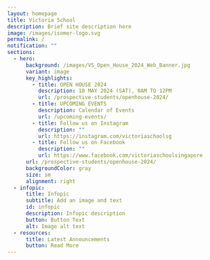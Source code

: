 ```yaml
---
layout: homepage
title: Victoria School
description: Brief site description here
image: /images/isomer-logo.svg
permalink: /
notification: ""
sections:
  - hero:
      background: /images/VS_Open_House_2024_Web_Banner.jpg
      variant: image
      key_highlights:
        - title: OPEN HOUSE 2024
          description: 18 MAY 2024 (SAT), 8AM TO 12PM
          url: /prospective-students/openhouse-2024/
        - title: UPCOMING EVENTS
          description: Calendar of Events
          url: /upcoming-events/
        - title: Follow us on Instagram
          description: ""
          url: https://instagram.com/victoriaschoolsg
        - title: Follow us on Facebook
          description: ""
          url: https://www.facebook.com/victoriaschoolsingapore
      url: /prospective-students/openhouse-2024/
      backgroundColor: gray
      size: sm
      alignment: right
  - infopic:
      title: Infopic
      subtitle: Add an image and text
      id: infopic
      description: Infopic description
      button: Button Text
      alt: Image alt text
  - resources:
      title: Latest Announcements
      button: Read More
---
```

